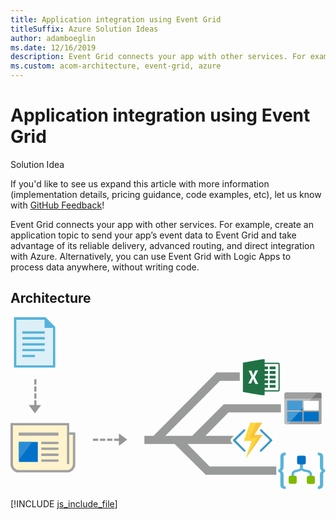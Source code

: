 ```yaml
---
title: Application integration using Event Grid
titleSuffix: Azure Solution Ideas
author: adamboeglin
ms.date: 12/16/2019
description: Event Grid connects your app with other services. For example, create an application topic to send your app’s event data to Event Grid and take advantage of its reliable delivery, advanced routing, and direct integration with Azure. Alternatively, you can use Event Grid with Logic Apps to process data anywhere, without writing code.
ms.custom: acom-architecture, event-grid, azure
---
```

# Application integration using Event Grid

<div class="alert">
    <p class="alert-title">
        <span class="icon is-left" aria-hidden="true">
            <span class="icon docon docon-lightbulb" role="presentation"></span>
        </span>Solution Idea</p>
    <p>If you'd like to see us expand this article with more information (implementation details, pricing guidance, code examples, etc), let us know with <a href="#feedback">GitHub Feedback</a>!</p>
</div>

Event Grid connects your app with other services. For example, create an application topic to send your app’s event data to Event Grid and take advantage of its reliable delivery, advanced routing, and direct integration with Azure. Alternatively, you can use Event Grid with Logic Apps to process data anywhere, without writing code.

## Architecture

<svg class="architecture-diagram" aria-labelledby="application-integration-using-event-grid" height="441" viewbox="0 0 268 147" width="804" xmlns="http://www.w3.org/2000/svg">
    <path d="M48.213 130.917H7.412a6.266 6.266 0 01-6.266-6.267v-33.4h47.917v7.5l5.417.083v25.817a6.267 6.267 0 01-6.267 6.267" fill="#FFF4CD"/>
    <path fill="#DDF0F7" d="M36.662 41.862H3.812V1.126h25.5l7.35 7.75z"/>
    <path d="M248.61 127.67v-3.983h-1.993v3.983c0 .717-.637 1.354-1.673 1.673l-2.709.557c-1.832.558-3.106 1.992-3.106 3.585v4.541h1.991v-4.54c0-.717.637-1.355 1.674-1.673l2.708-.638a3.85 3.85 0 003.107-3.505" fill="#59B4D9"/>
    <path d="M243.51 140.098v-3.665a1.599 1.599 0 00-1.593-1.593h-3.664a1.599 1.599 0 00-1.594 1.593v3.665a1.6 1.6 0 001.594 1.594h3.664a1.6 1.6 0 001.594-1.594" fill="#7FBA00"/>
    <path d="M246.379 127.67v-3.983h1.99v3.983c0 .717.639 1.354 1.674 1.673l3.347.717c1.832.557 3.106 1.992 3.106 3.585v4.541h-1.991v-4.54c0-.718-.638-1.356-1.674-1.674l-3.346-.717c-1.832-.558-3.106-1.992-3.106-3.585" fill="#59B4D9"/>
    <path d="M252.114 140.257v-3.664a1.6 1.6 0 011.594-1.594h3.664a1.6 1.6 0 011.594 1.594v3.664a1.6 1.6 0 01-1.594 1.594h-3.664a1.6 1.6 0 01-1.594-1.594" fill="#7FBA00"/>
    <path fill="#59B4D9" d="M246.379 127.511h2.23v-3.824h-2.23z"/>
    <path d="M249.644 117.791h-4.221a1.599 1.599 0 00-1.594 1.594v4.221a1.599 1.599 0 001.594 1.594h4.221a1.6 1.6 0 001.594-1.594v-4.22a1.6 1.6 0 00-1.594-1.595zm-3.584 5.18h2.947v-2.949h-2.947v2.948z" fill="#0072C6"/>
    <path d="M234.19 146.072a5.897 5.897 0 01-3.585-.876c-.718-.637-1.036-1.672-1.036-3.186v-8.285c0-1.355-.558-2.071-1.673-2.071v-2.071c1.115 0 1.673-.719 1.673-2.153v-8.126c0-1.513.319-2.627 1.036-3.266.716-.636 1.912-.876 3.585-.876v2.072c-1.196 0-1.833.638-1.833 1.99v7.968c0 1.832-.558 2.948-1.752 3.426 1.115.477 1.752 1.594 1.752 3.425v7.886c-.032.56.106 1.118.399 1.595.363.345.855.52 1.353.477l.08 2.071zM261.435 115.162a5.904 5.904 0 013.586.876c.716.638 1.036 1.673 1.036 3.186v8.287c0 1.353.558 2.071 1.672 2.071v2.071c-1.114 0-1.672.717-1.672 2.151v8.046c0 1.514-.32 2.63-1.036 3.267-.718.637-1.913.955-3.586.955v-2.07c1.195 0 1.832-.638 1.832-1.992v-7.967c0-1.832.558-2.947 1.754-3.426-1.115-.477-1.754-1.593-1.754-3.426v-7.886a2.74 2.74 0 00-.397-1.594 1.756 1.756 0 00-1.355-.478l-.08-2.07z" fill="#59B4D9"/>
    <path d="M248.334 79.291h-1.757l-1.048 1.133h2.805v8.183H237.96l-2.154 2.33h-1.385a1.263 1.263 0 01-1.259-1.259v.126c0 .63.503 1.196 1.133 1.196h29.147c.63 0 1.197-.504 1.197-1.196V68.241l-7.853.027-8.452 9.124v1.9z" fill="#A0A1A2"/>
    <path d="M264.639 68.903v-3.589c0-.628-.504-1.195-1.196-1.195h-2.833l-4.425 4.784h8.454zM234.42 64.118h-.125c-.63 0-1.133.567-1.133 1.196v.064c0-.693.567-1.26 1.259-1.26" fill="#7A7A7A"/>
    <path fill="#0072C6" d="M248.334 77.392l-1.757 1.899h1.757zM248.334 80.424h-2.805l-7.569 8.184h10.374z"/>
    <path fill="#FFF" d="M233.162 68.903v.063h22.964l.058-.063z"/>
    <path d="M233.162 69.974v19.704c0 .692.566 1.26 1.26 1.26h1.384l2.154-2.33h-2.469v-8.184h10.038l1.048-1.133h-11.086v-8.184h12.843v6.285l7.792-8.426h-22.964v1.008z" fill="#A0A1A2"/>
    <path d="M233.162 69.974v19.704c0 .692.566 1.26 1.26 1.26h1.384l2.154-2.33h-2.469v-8.184h10.038l1.048-1.133h-11.086v-8.184h12.843v6.285l8.61-9.31-23.782-.103v1.995z" fill="#BBBCBD"/>
    <path d="M260.61 64.118H234.42c-.693 0-1.259.567-1.259 1.26v3.525h23.022l4.425-4.785z" fill="#7A7A7A"/>
    <path d="M260.61 64.118H234.42c-.693 0-1.259.567-1.259 1.26v3.525h23.022l4.425-4.785z" fill="#9F9F9F"/>
    <path fill="#0072C6" d="M248.334 71.107h-12.843v8.185h11.086l1.757-1.9z"/>
    <path fill="#479BD2" d="M248.334 71.107h-12.843v8.185h11.086l1.757-1.9z"/>
    <path fill="#0072C6" d="M235.491 80.424v8.184h2.47l7.568-8.184z"/>
    <path fill="#479BD2" d="M235.491 80.424v8.184h2.47l7.568-8.184z"/>
    <path fill="#FFF" d="M249.467 79.292h12.779v-8.185h-12.779z"/>
    <path fill="#0072C6" d="M249.467 88.608h12.779v-8.184h-12.779z"/>
    <path d="M213.685 95.533a.82.82 0 00-1.147 0 .792.792 0 000 1.2l7.557 7.402a.883.883 0 010 1.2l-7.715 7.66a.885.885 0 000 1.2.872.872 0 001.147 0l8.968-8.862a.944.944 0 000-1.198l-8.81-8.602z" fill="#3999C6"/>
    <path d="M230.063 80.917v-6.834H181.48l-26.873 26.792h-22.931l46.554-46.75h16.833v-7.18h-19.875l-53.504 53.93h-7.799v6.875h25.77L166.062 134h60.083v-7h-56.75l-18.869-19.25h38.63l-1.007-.994-.072-.072-.065-.079a2.95 2.95 0 010-3.742l.07-.084.077-.076 1.873-1.828h-24.187l19.635-19.958h44.583z" fill="#999A9A"/>
    <path d="M199.666 112.995l-7.557-7.66a.887.887 0 010-1.2l7.403-7.403a.794.794 0 000-1.199.816.816 0 00-1.147 0l-8.809 8.602a.941.941 0 000 1.198l.881.872 8.083 7.99a.866.866 0 001.146 0 .883.883 0 000-1.2" fill="#3999C6"/>
    <path fill="#FCD116" d="M199.981 120.494l-.002.005.001-.002h.001z"/>
    <path fill="#FF8C00" d="M199.98 120.497v.003l.002-.003zM199.981 120.497z"/>
    <path fill="#FCD116" d="M207.38 100.121v.001h6.983z"/>
    <path fill="#FBD63C" d="M199.981 120.497l9.9-17.874-6.67-.05 5.628-12.823h-4.847l-5.473 15.427 6.672.051-5.21 15.266z"/>
    <path fill="#FF8C00" d="M207.38 100.121l6.776-10.37h-.001l-6.775 10.37zM214.363 100.122l-14.382 20.375 14.383-20.375z"/>
    <path fill="#FAC336" d="M209.882 102.623l-9.9 17.874 14.38-20.375h-6.982l6.775-10.372h-5.315l-5.63 12.822z"/>
    <path d="M227.977 62.131H216.23v-2.136h2.848v-2.49h-2.848V56.08h2.848v-2.492h-2.848v-1.423h2.848v-2.492h-2.848V48.25h2.848v-2.49h-2.848v-1.425h2.848v-2.49h-2.848v-2.137h11.746v22.424zm-19.765-5.464c-.605-1.484-1.342-2.919-1.776-4.47-.484 1.445-1.175 2.808-1.73 4.225a86.771 86.771 0 01-2.338-.075c.914-1.79 1.797-3.595 2.74-5.374-.801-1.834-1.68-3.63-2.506-5.453.783-.047 1.566-.093 2.35-.136.53 1.392 1.11 2.766 1.548 4.193.47-1.512 1.17-2.936 1.773-4.399.804-.058 1.612-.108 2.42-.147a700.386 700.386 0 01-2.872 5.834c.978 1.994 1.978 3.973 2.96 5.966-.857-.05-1.711-.103-2.57-.164zm20.836 2.634c-.003-6.175-.01-12.35.008-18.529-.025-.606.018-1.275-.35-1.802-.522-.36-1.184-.317-1.786-.342-3.563.02-7.126.011-10.69.011v-2.848h-2.113c-5.46.965-10.923 1.902-16.387 2.852v24.912c5.432.95 10.866 1.861 16.29 2.847h2.21V63.2c3.692-.007 7.384.01 11.07 0 .595-.025 1.486-.043 1.628-.783.217-1.02.103-2.079.12-3.115z" fill="#207245"/>
    <path fill="#207245" d="M220.502 44.334h4.983v-2.491h-4.983zM220.502 48.249h4.983v-2.491h-4.983zM220.502 52.165h4.983v-2.492h-4.983zM220.502 56.08h4.983v-2.492h-4.983zM220.502 59.995h4.983v-2.491h-4.983z"/>
    <path fill="#A0A1A2" d="M6.938 100.75h33.875v-2.625H6.938zM26.188 107.938h14.625v-2.016H26.188zM26.188 112.875h14.625v-2.016H26.188zM26.188 118h14.625v-2.016H26.188zM26.188 123h14.625v-2.016H26.188z"/>
    <path fill="#0070C9" d="M7.125 123.063H23.25v-17H7.125z"/>
    <path fill="#2C8DD4" d="M7.125 106.063v15.249l11.519-15.25z"/>
    <path d="M53.08 124.908a5.064 5.064 0 01-5.065 5.064H7.11a5.064 5.064 0 01-5.064-5.064V91.974h46.016v32.963h1.875v-25h3.142v24.971zm-3.143-26.915v-7.93H0v34.89a7.109 7.109 0 007.11 7.11h40.906a7.11 7.11 0 007.11-7.11V97.993h-5.189z" fill="#A0A1A2"/>
    <path d="M36.145 41H4.938V2.08H29V9h7.145v32zM29.813 0H2.947v42.75h35.117V8.188L29.813 0z" fill="#54B3DB"/>
    <path fill="#54B3DB" d="M10.063 13.938h19.062v-1.937H10.063zM10.063 18.875h19.062v-1.937H10.063zM10.063 24h19.062v-1.937H10.063zM10.063 28.875h19.062v-1.937H10.063zM10.062 33.938H20.75v-1.937H10.062z"/>
    <path fill="#969696" d="M22.046 74.723V70.75h-1.801v3.973h-4.723l5.236 7.066 5.235-7.066zM20.245 57.25h1.801v-4.5h-1.801zM20.245 63.25h1.801v-4.5h-1.801zM20.245 69.25h1.801v-4.5h-1.801zM99.291 104.131l-7.067-5.235v4.454h-4.079v1.801h4.079v4.215zM70.146 105.151h4.5v-1.801h-4.5zM76.146 105.151h4.5v-1.801h-4.5zM82.146 105.151h4.5v-1.801h-4.5z"/>
</svg>

[!INCLUDE [js_include_file](../../_js/index.md)]
